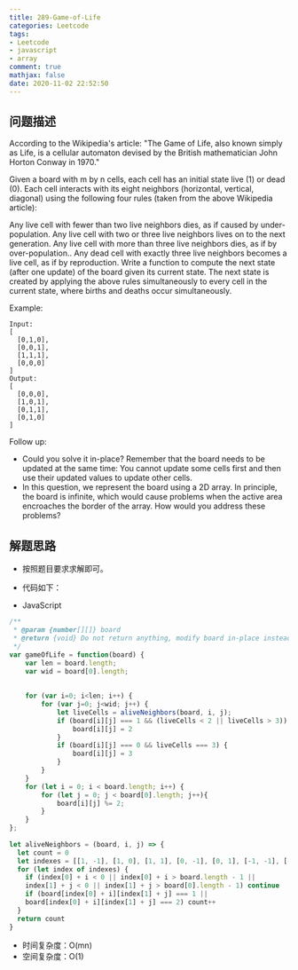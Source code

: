 ```yaml
---
title: 289-Game-of-Life
categories: Leetcode
tags: 
- Leetcode
- javascript
- array
comment: true
mathjax: false
date: 2020-11-02 22:52:50
---
```


## 问题描述

According to the Wikipedia's article: "The Game of Life, also known simply as Life, is a cellular automaton devised by the British mathematician John Horton Conway in 1970."

Given a board with m by n cells, each cell has an initial state live (1) or dead (0). Each cell interacts with its eight neighbors (horizontal, vertical, diagonal) using the following four rules (taken from the above Wikipedia article):
<!--more-->
Any live cell with fewer than two live neighbors dies, as if caused by under-population.
Any live cell with two or three live neighbors lives on to the next generation.
Any live cell with more than three live neighbors dies, as if by over-population..
Any dead cell with exactly three live neighbors becomes a live cell, as if by reproduction.
Write a function to compute the next state (after one update) of the board given its current state. The next state is created by applying the above rules simultaneously to every cell in the current state, where births and deaths occur simultaneously.

Example:
```
Input: 
[
  [0,1,0],
  [0,0,1],
  [1,1,1],
  [0,0,0]
]
Output: 
[
  [0,0,0],
  [1,0,1],
  [0,1,1],
  [0,1,0]
]
```

Follow up:

- Could you solve it in-place? Remember that the board needs to be updated at the same time: You cannot update some cells first and then use their updated values to update other cells.
- In this question, we represent the board using a 2D array. In principle, the board is infinite, which would cause problems when the active area encroaches the border of the array. How would you address these problems?

## 解题思路

- 按照题目要求求解即可。

- 代码如下：

- JavaScript

```JavaScript
/**
 * @param {number[][]} board
 * @return {void} Do not return anything, modify board in-place instead.
 */
var gameOfLife = function(board) {
    var len = board.length;
    var wid = board[0].length;
    
    
    for (var i=0; i<len; i++) {
        for (var j=0; j<wid; j++) {
            let liveCells = aliveNeighbors(board, i, j);
            if (board[i][j] === 1 && (liveCells < 2 || liveCells > 3)) {
                board[i][j] = 2
            }
            if (board[i][j] === 0 && liveCells === 3) {
                board[i][j] = 3
            }
        }
    }
    for (let i = 0; i < board.length; i++) {
        for (let j = 0; j < board[0].length; j++){
            board[i][j] %= 2;
        }
    }
};
    
let aliveNeighbors = (board, i, j) => {
  let count = 0
  let indexes = [[1, -1], [1, 0], [1, 1], [0, -1], [0, 1], [-1, -1], [-1, 0], [-1, 1]]
  for (let index of indexes) {
    if (index[0] + i < 0 || index[0] + i > board.length - 1 ||
    index[1] + j < 0 || index[1] + j > board[0].length - 1) continue
    if (board[index[0] + i][index[1] + j] === 1 ||
    board[index[0] + i][index[1] + j] === 2) count++
  }
  return count
}
```



- 时间复杂度：O(mn)
- 空间复杂度：O(1)

